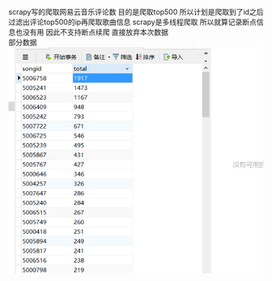 scrapy写的爬取网易云音乐评论数 目的是爬取top500 所以计划是爬取到了id之后 过滤出评论top500的ip再爬取歌曲信息
scrapy是多线程爬取 所以就算记录断点信息也没有用 因此不支持断点续爬 直接放弃本次数据  
部分数据  
![image](https://github.com/ChengbinTong/small_spider/blob/master/163Music/TIM20170726101219.png)
